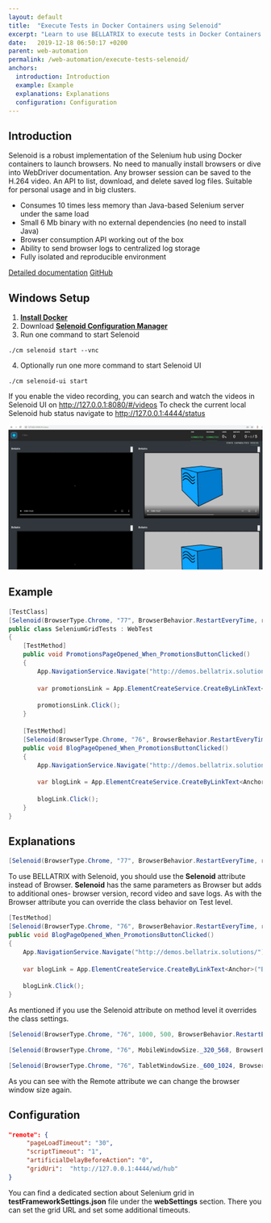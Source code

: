 ```yaml
---
layout: default
title:  "Execute Tests in Docker Containers using Selenoid"
excerpt: "Learn to use BELLATRIX to execute tests in Docker Containers using Selenoid."
date:   2019-12-18 06:50:17 +0200
parent: web-automation
permalink: /web-automation/execute-tests-selenoid/
anchors:
  introduction: Introduction
  example: Example
  explanations: Explanations
  configuration: Configuration
---
```

Introduction
-------
 Selenoid is a robust implementation of the Selenium hub using Docker containers to launch browsers. No need to manually install browsers or dive into WebDriver documentation. Any browser session can be saved to the H.264 video. An API to list, download, and delete saved log files. Suitable for personal usage and in big clusters.
- Consumes 10 times less memory than Java-based Selenium server under the same load
- Small 6 Mb binary with no external dependencies (no need to install Java)
- Browser consumption API working out of the box
- Ability to send browser logs to centralized log storage
- Fully isolated and reproducible environment

[Detailed documentation](http://aerokube.com/selenoid/latest/)
[GitHub](https://github.com/aerokube/selenoid)


## Windows Setup ##
1. **[Install Docker](https://docs.docker.com/docker-for-windows/install/)**
2. Download **[Selenoid Configuration Manager](http://aerokube.com/cm/latest/)**
3. Run one command to start Selenoid
```
./cm selenoid start --vnc
```
4. Optionally run one more command to start Selenoid UI
```
./cm selenoid-ui start
```

If you enable the video recording, you can search and watch the videos in Selenoid UI on http://127.0.0.1:8080/#/videos
To check the current local Selenoid hub status navigate to http://127.0.0.1:4444/status

![BELLATRIX UI Installer](images/selenoid-ui-videos.png)

Example
-------
```csharp
[TestClass]
[Selenoid(BrowserType.Chrome, "77", BrowserBehavior.RestartEveryTime, recordVideo: true, enableVnc: true, saveSessionLogs: true)]
public class SeleniumGridTests : WebTest
{
    [TestMethod]
    public void PromotionsPageOpened_When_PromotionsButtonClicked()
    {
        App.NavigationService.Navigate("http://demos.bellatrix.solutions/");

        var promotionsLink = App.ElementCreateService.CreateByLinkText<Anchor>("Promotions");

        promotionsLink.Click();
    }

    [TestMethod]
    [Selenoid(BrowserType.Chrome, "76", BrowserBehavior.RestartEveryTime, recordVideo: true, enableVnc: true,  saveSessionLogs: false)]
    public void BlogPageOpened_When_PromotionsButtonClicked()
    {
        App.NavigationService.Navigate("http://demos.bellatrix.solutions/");

        var blogLink = App.ElementCreateService.CreateByLinkText<Anchor>("Blog");

        blogLink.Click();
    }
}
```

Explanations
------------
```csharp
[Selenoid(BrowserType.Chrome, "77", BrowserBehavior.RestartEveryTime, recordVideo: true, enableVnc: true, saveSessionLogs: true)]
```
To use BELLATRIX with Selenoid, you should use the **Selenoid** attribute instead of Browser. **Selenoid** has the same parameters as Browser but adds to additional ones- browser version, record video and save logs. As with the Browser attribute you can override the class behavior on Test level.
```csharp
[TestMethod]
[Selenoid(BrowserType.Chrome, "76", BrowserBehavior.RestartEveryTime, recordVideo: true, enableVnc: true,  saveSessionLogs: false)]
public void BlogPageOpened_When_PromotionsButtonClicked()
{
    App.NavigationService.Navigate("http://demos.bellatrix.solutions/");

    var blogLink = App.ElementCreateService.CreateByLinkText<Anchor>("Blog");

    blogLink.Click();
}
```
As mentioned if you use the Selenoid attribute on method level it overrides the class settings.
```csharp
[Selenoid(BrowserType.Chrome, "76", 1000, 500, BrowserBehavior.RestartEveryTime)]
```
```csharp
[Selenoid(BrowserType.Chrome, "76", MobileWindowSize._320_568, BrowserBehavior.RestartEveryTime)]
```
```csharp
[Selenoid(BrowserType.Chrome, "76", TabletWindowSize._600_1024, BrowserBehavior.RestartEveryTime)]
```
As you can see with the Remote attribute we can change the browser window size again.

Configuration
-------------
```json
"remote": {
     "pageLoadTimeout": "30",
     "scriptTimeout": "1",
     "artificialDelayBeforeAction": "0",
     "gridUri":  "http://127.0.0.1:4444/wd/hub"
}
```
You can find a dedicated section about Selenium grid in **testFrameworkSettings.json** file under the **webSettings** section. There you can set the grid URL and set some additional timeouts.